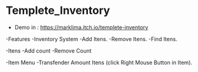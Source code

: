 # Templete_Inventory

- Demo in : https://marklima.itch.io/templete-inventory

-Features
  -Inventory System
    -Add Itens.
    -Remove Itens.
    -Find Itens.
    
   -Itens
    -Add count
    -Remove Count
    
  -Item Menu
    -Transfender Amount Itens (click Right Mouse Button in Item).
